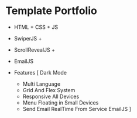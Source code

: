 # Template Portfolio
* HTML + CSS + JS 
* SwiperJS + 
* ScrollRevealJS + 
* EmailJS

* Features
  [ 
    Dark Mode
  + Multi Language
  + Grid And Flex System
  + Responsive All Devices 
  + Menu Floating in Small Devices
  + Send Email RealTime From Service EmailJS
  ]
